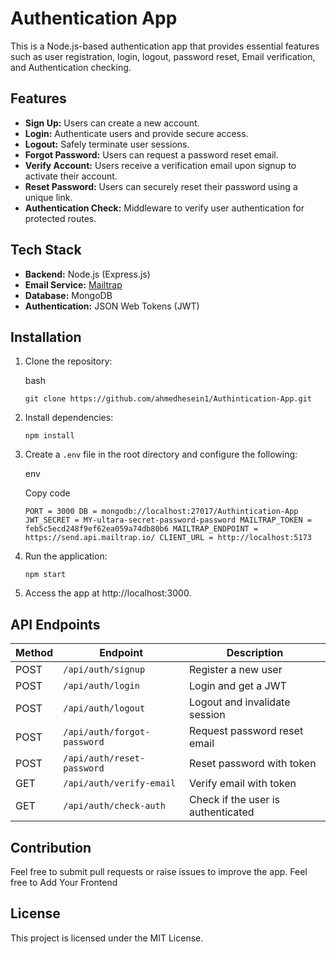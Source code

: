 # Authentication App

This is a Node.js-based authentication app that provides essential features such as user registration, login, logout, password reset, Email verification, and Authentication checking.

## Features

-   **Sign Up:** Users can create a new account.
-   **Login:** Authenticate users and provide secure access.
-   **Logout:** Safely terminate user sessions.
-   **Forgot Password:** Users can request a password reset email.
-   **Verify Account:** Users receive a verification email upon signup to activate their account.
-   **Reset Password:** Users can securely reset their password using a unique link.
-   **Authentication Check:** Middleware to verify user authentication for protected routes.

## Tech Stack

-   **Backend:** Node.js (Express.js)
-   **Email Service:** [Mailtrap](https://mailtrap.io/) 
-   **Database:** MongoDB 
-   **Authentication:** JSON Web Tokens (JWT)

## Installation

1.  Clone the repository:

    bash


    `git clone https://github.com/ahmedhesein1/Authintication-App.git`

3.  Install dependencies:

    
    `npm install`

4.  Create a `.env` file in the root directory and configure the following:

    env

    Copy code

    `PORT = 3000
DB = mongodb://localhost:27017/Authintication-App
JWT_SECRET = MY-ultara-secret-password-password
MAILTRAP_TOKEN = feb5c5ecd248f9ef62ea059a74db80b6
MAILTRAP_ENDPOINT = https://send.api.mailtrap.io/
CLIENT_URL = http://localhost:5173`

5.  Run the application:


    `npm start`

6.  Access the app at http://localhost:3000.

## API Endpoints

| Method | Endpoint | Description |
| --- | --- | --- |
| POST | `/api/auth/signup` | Register a new user |
| POST | `/api/auth/login` | Login and get a JWT |
| POST | `/api/auth/logout` | Logout and invalidate session |
| POST | `/api/auth/forgot-password` | Request password reset email |
| POST | `/api/auth/reset-password` | Reset password with token |
| GET | `/api/auth/verify-email` | Verify email with token |
| GET | `/api/auth/check-auth` | Check if the user is authenticated |


## Contribution

Feel free to submit pull requests or raise issues to improve the app.
Feel free to Add Your Frontend

## License

This project is licensed under the MIT License.
